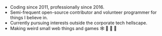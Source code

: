 - Coding since 2011, professionally since 2016.
- Semi-frequent open-source contributor and volunteer programmer for things I believe in.
- Currently pursuing interests outside the corporate tech hellscape.
- Making weird small web things and games :spider_web: 👾 🎿 🍕
 
